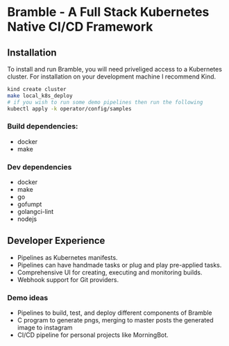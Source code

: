 # Bramble - A Full Stack Kubernetes Native CI/CD Framework

## Installation
To install and run Bramble, you will need priveliged access to a Kubernetes cluster. 
For installation on your development machine I recommend Kind.

``` sh
kind create cluster
make local_k8s_deploy
# if you wish to run some demo pipelines then run the following
kubectl apply -k operator/config/samples
``` 

### Build dependencies:
- docker
- make

### Dev dependencies
- docker
- make
- go
- gofumpt
- golangci-lint
- nodejs

## Developer Experience
- Pipelines as Kubernetes manifests.
- Pipelines can have handmade tasks or plug and play pre-applied tasks.
- Comprehensive UI for creating, executing and monitoring builds.
- Webhook support for Git providers.

### Demo ideas

- Pipelines to build, test, and deploy different components of Bramble
- C program to generate pngs, merging to master posts the generated image to instagram
- CI/CD pipeline for personal projects like MorningBot.
